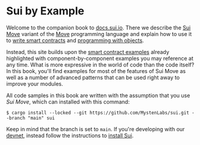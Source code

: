 # Sui by Example

Welcome to the companion book to [docs.sui.io](https://docs.sui.io/). There we describe the [Sui Move](https://docs.sui.io/learn/sui-move-diffs) variant of the [Move](https://docs.sui.io/learn/why-move) programming language and explain how to use it to [write smart contracts](https://docs.sui.io/build/move) and [programming with objects](https://docs.sui.io/build/programming-with-objects).

Instead, this site builds upon the [smart contract examples](https://docs.sui.io/explore/examples) already highlighted with component-by-component examples you may reference at any time. What is more expressive in the world of code than the code itself? In this book, you'll find examples for most of the features of Sui Move as well as a number of advanced patterns that can be used right away to improve your modules.

All code samples in this book are written with the assumption that you use *Sui Move*, which can installed with this command:
```
$ cargo install --locked --git https://github.com/MystenLabs/sui.git --branch "main" sui
```

Keep in mind that the branch is set to `main`. If you're developing with our [devnet](https://docs.sui.io/build/devnet), instead follow the instructions to [install Sui](https://docs.sui.io/build/install#binaries).
